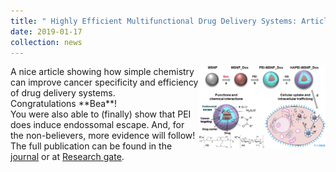 ```yaml
---
title: " Highly Efficient Multifunctional Drug Delivery Systems: Article Online!"
date: 2019-01-17
collection: news
---
```

<img src='/images/article_bea.png' style='width: 40%' align='right'>
A nice article showing how simple chemistry can improve cancer specificity and efficiency of drug delivery systems. <br>
Congratulations **Bea**!
<br>
You were also able to (finally) show that PEI does induce endossomal escape. And, for the non-believers, more evidence will follow!
<br>
The full publication can be found in the <a href="https://www.nature.com/articles/s41598-019-39107-3"><u>journal</u></a> or at <a href="https://www.researchgate.net/publication/331326850_Polymeric_Engineering_of_Nanoparticles_for_Highly_Efficient_Multifunctional_Drug_Delivery_Systems"><u>Research gate</u></a>.
